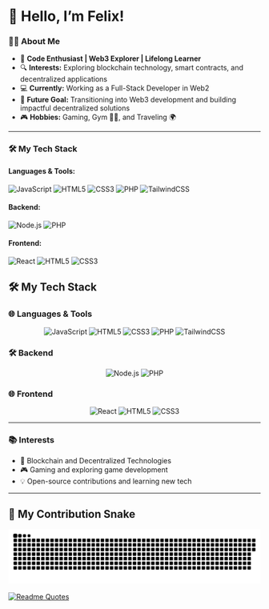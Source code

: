 # 👋 Hello, I’m Felix!

### 👨‍💻 About Me
- 🌟 **Code Enthusiast | Web3 Explorer | Lifelong Learner**  
- 🔍 **Interests:** Exploring blockchain technology, smart contracts, and decentralized applications  
- 💻 **Currently:** Working as a Full-Stack Developer in Web2  
- 🎯 **Future Goal:** Transitioning into Web3 development and building impactful decentralized solutions  
- 🎮 **Hobbies:** Gaming, Gym 🏋️‍♂️, and Traveling 🌍  

---

### 🛠 My Tech Stack

#### Languages & Tools:
![JavaScript](https://img.shields.io/badge/-JavaScript-yellow?logo=javascript&logoColor=white)
![HTML5](https://img.shields.io/badge/-HTML5-orange?logo=html5)
![CSS3](https://img.shields.io/badge/-CSS3-blue?logo=css3&logoColor=white)
![PHP](https://img.shields.io/badge/-PHP-777BB4?logo=php&logoColor=white)
![TailwindCSS](https://img.shields.io/badge/-TailwindCSS-38B2AC?logo=tailwind-css&logoColor=white)

#### Backend:
![Node.js](https://img.shields.io/badge/-Node.js-green?logo=node.js)
![PHP](https://img.shields.io/badge/-PHP-777BB4?logo=php&logoColor=white)

#### Frontend:
![React](https://img.shields.io/badge/-React-blue?logo=react)
![HTML5](https://img.shields.io/badge/-HTML5-orange?logo=html5)
![CSS3](https://img.shields.io/badge/-CSS3-blue?logo=css3&logoColor=white)


## 🛠 My Tech Stack

### 🌐 Languages & Tools
<div align="center">
  <img src="https://img.icons8.com/color/48/000000/javascript.png" alt="JavaScript" width="50" height="50"/>  
  <img src="https://img.icons8.com/color/48/000000/html-5.png" alt="HTML5" width="50" height="50"/>  
  <img src="https://img.icons8.com/color/48/000000/css3.png" alt="CSS3" width="50" height="50"/>  
  <img src="https://img.icons8.com/color/48/000000/php.png" alt="PHP" width="50" height="50"/>  
  <img src="https://img.icons8.com/color/48/000000/tailwind_css.png" alt="TailwindCSS" width="50" height="50"/>
</div>

### 🛠 Backend
<div align="center">
  <img src="https://img.icons8.com/color/48/000000/nodejs.png" alt="Node.js" width="50" height="50"/>  
  <img src="https://img.icons8.com/color/48/000000/php.png" alt="PHP" width="50" height="50"/>
</div>

### 🌐 Frontend
<div align="center">
  <img src="https://img.icons8.com/color/48/000000/react-native.png" alt="React" width="50" height="50"/>  
  <img src="https://img.icons8.com/color/48/000000/html-5.png" alt="HTML5" width="50" height="50"/>  
  <img src="https://img.icons8.com/color/48/000000/css3.png" alt="CSS3" width="50" height="50"/>
</div>

---

### 📚 Interests
- 🌟 Blockchain and Decentralized Technologies  
- 🎮 Gaming and exploring game development  
- 💡 Open-source contributions and learning new tech  

---
## 🐍 My Contribution Snake
![GitHub Contribution Snake](https://raw.githubusercontent.com/1e37/1e37/output/github-contribution-grid-snake.svg)



[![Readme Quotes](https://quotes-github-readme.vercel.app/api?type=horizontal&theme=dark&quote=We+must+all+suffer+from+one+of+two+pains%3A+the+pain+of+discipline+or+the+pain+of+regret.+The+difference+is+discipline+weighs+ounces+while+regret+weighs+tons.&author=Jim+Rohn)](https://github.com/piyushsuthar/github-readme-quotes)


